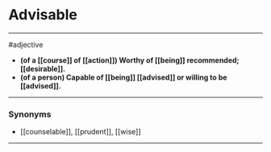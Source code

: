 # Advisable
---
#adjective
- **(of a [[course]] of [[action]]) Worthy of [[being]] recommended; [[desirable]].**
- **(of a person) Capable of [[being]] [[advised]] or willing to be [[advised]].**
---
### Synonyms
- [[counselable]], [[prudent]], [[wise]]
---
